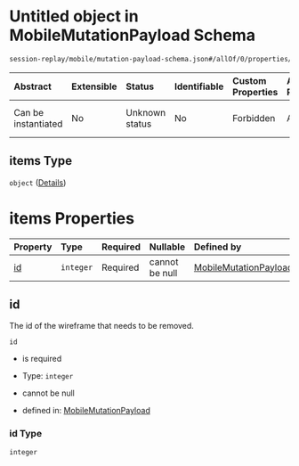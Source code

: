 # Untitled object in MobileMutationPayload Schema

```txt
session-replay/mobile/mutation-payload-schema.json#/allOf/0/properties/removes/items
```



| Abstract            | Extensible | Status         | Identifiable | Custom Properties | Additional Properties | Access Restrictions | Defined In                                                                                                         |
| :------------------ | :--------- | :------------- | :----------- | :---------------- | :-------------------- | :------------------ | :----------------------------------------------------------------------------------------------------------------- |
| Can be instantiated | No         | Unknown status | No           | Forbidden         | Allowed               | none                | [mutation-payload-schema.json\*](../out/session-replay/mobile/mutation-payload-schema.json "open original schema") |

## items Type

`object` ([Details](mutation-payload-schema-1-allof-0-properties-removes-items.md))

# items Properties

| Property  | Type      | Required | Nullable       | Defined by                                                                                                                                                                                                |
| :-------- | :-------- | :------- | :------------- | :-------------------------------------------------------------------------------------------------------------------------------------------------------------------------------------------------------- |
| [id](#id) | `integer` | Required | cannot be null | [MobileMutationPayload](mutation-payload-schema-1-allof-0-properties-removes-items-properties-id.md "session-replay/mobile/mutation-payload-schema.json#/allOf/0/properties/removes/items/properties/id") |

## id

The id of the wireframe that needs to be removed.

`id`

* is required

* Type: `integer`

* cannot be null

* defined in: [MobileMutationPayload](mutation-payload-schema-1-allof-0-properties-removes-items-properties-id.md "session-replay/mobile/mutation-payload-schema.json#/allOf/0/properties/removes/items/properties/id")

### id Type

`integer`
